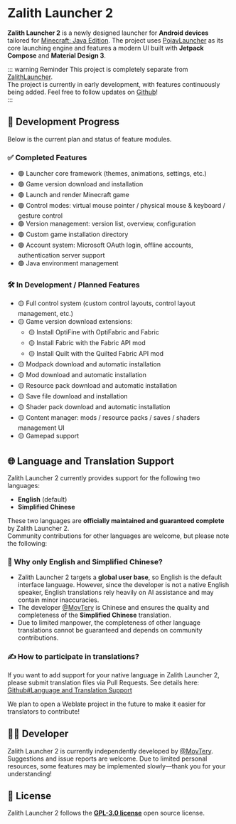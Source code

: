 # Zalith Launcher 2

**Zalith Launcher 2** is a newly designed launcher for **Android devices** tailored for [Minecraft: Java Edition](https://www.minecraft.net/). The project uses [PojavLauncher](https://github.com/PojavLauncherTeam/PojavLauncher/tree/v3_openjdk/app_pojavlauncher/src/main/jni) as its core launching engine and features a modern UI built with **Jetpack Compose** and **Material Design 3**.

::: warning Reminder
This project is completely separate from [ZalithLauncher](/en/docs/projects/zl1).  
The project is currently in early development, with features continuously being added. Feel free to follow updates on [Github](https://github.com/ZalithLauncher/ZalithLauncher2)!  
:::

## 📅 Development Progress

Below is the current plan and status of feature modules.

### ✅ Completed Features

* 🟢 Launcher core framework (themes, animations, settings, etc.)  
* 🟢 Game version download and installation  
* 🟢 Launch and render Minecraft game  
* 🟢 Control modes: virtual mouse pointer / physical mouse & keyboard / gesture control  
* 🟢 Version management: version list, overview, configuration  
* 🟢 Custom game installation directory  
* 🟢 Account system: Microsoft OAuth login, offline accounts, authentication server support  
* 🟢 Java environment management  

### 🛠️ In Development / Planned Features

* 🟡 Full control system (custom control layouts, control layout management, etc.)  
* 🟡 Game version download extensions:
  - 🟡 Install OptiFine with OptiFabric and Fabric
  - 🟡 Install Fabric with the Fabric API mod
  - 🟡 Install Quilt with the Quilted Fabric API mod
* 🟡 Modpack download and automatic installation  
* 🟡 Mod download and automatic installation  
* 🟡 Resource pack download and automatic installation  
* 🟡 Save file download and installation  
* 🟡 Shader pack download and automatic installation  
* 🟡 Content manager: mods / resource packs / saves / shaders management UI  
* 🟡 Gamepad support  

## 🌐 Language and Translation Support

Zalith Launcher 2 currently provides support for the following two languages:

* **English** (default)  
* **Simplified Chinese**  

These two languages are **officially maintained and guaranteed complete** by Zalith Launcher 2.  
Community contributions for other languages are welcome, but please note the following:

### 📌 Why only English and Simplified Chinese?

* Zalith Launcher 2 targets a **global user base**, so English is the default interface language. However, since the developer is not a native English speaker, English translations rely heavily on AI assistance and may contain minor inaccuracies.  
* The developer [@MovTery](https://github.com/MovTery) is Chinese and ensures the quality and completeness of the **Simplified Chinese** translation.  
* Due to limited manpower, the completeness of other language translations cannot be guaranteed and depends on community contributions.

### ✍️ How to participate in translations?

If you want to add support for your native language in Zalith Launcher 2, please submit translation files via Pull Requests. See details here:  
[Github#Language and Translation Support](https://github.com/ZalithLauncher/ZalithLauncher2/blob/main/README_ZH_CN.md#-%E8%AF%AD%E8%A8%80%E4%B8%8E%E7%BF%BB%E8%AF%91%E6%94%AF%E6%8C%81)

We plan to open a Weblate project in the future to make it easier for translators to contribute!

## 👨‍💻 Developer

Zalith Launcher 2 is currently independently developed by [@MovTery](https://github.com/MovTery).  
Suggestions and issue reports are welcome. Due to limited personal resources, some features may be implemented slowly—thank you for your understanding!

## 📜 License

Zalith Launcher 2 follows the **[GPL-3.0 license](https://github.com/ZalithLauncher/ZalithLauncher2/blob/main/LICENSE)** open source license.
